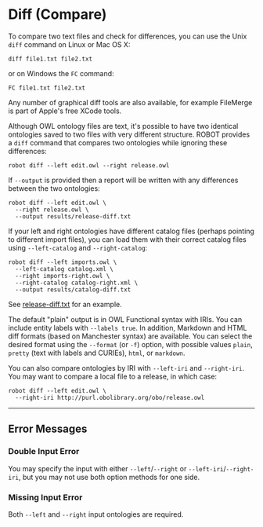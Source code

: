 # Diff (Compare)

To compare two text files and check for differences, you can use the Unix `diff` command on Linux or Mac OS X:

    diff file1.txt file2.txt

or on Windows the `FC` command:

    FC file1.txt file2.txt

Any number of graphical diff tools are also available, for example FileMerge is part of Apple's free XCode tools.

Although OWL ontology files are text, it's possible to have two identical ontologies saved to two files with very different structure. ROBOT provides a `diff` command that compares two ontologies while ignoring these differences:

    robot diff --left edit.owl --right release.owl

If `--output` is provided then a report will be written with any differences between the two ontologies:

    robot diff --left edit.owl \
      --right release.owl \
      --output results/release-diff.txt

If your left and right ontologies have different catalog files (perhaps pointing to different import files), you can load them with their correct catalog files using `--left-catalog` and `--right-catalog`:

    robot diff --left imports.owl \
      --left-catalog catalog.xml \
      --right imports-right.owl \
      --right-catalog catalog-right.xml \
      --output results/catalog-diff.txt

See [release-diff.txt](/examples/release-diff.txt) for an example.

The default "plain" output is in OWL Functional syntax with IRIs. You can include entity labels with `--labels true`. In addition, Markdown and HTML diff formats (based on Manchester syntax) are available. You can select the desired format using the `--format` (or `-f`) option, with possible values `plain`, `pretty` (text with labels and CURIEs), `html`, or `markdown`.

You can also compare ontologies by IRI with `--left-iri` and `--right-iri`. You may want to compare a local file to a release, in which case:
<!-- DO NOT TEST -->
```
robot diff --left edit.owl \
  --right-iri http://purl.obolibrary.org/obo/release.owl
```

---

## Error Messages

### Double Input Error

You may specify the input with either `--left`/`--right` or `--left-iri`/`--right-iri`, but you may not use both option methods for one side.

### Missing Input Error

Both `--left` and `--right` input ontologies are required.
